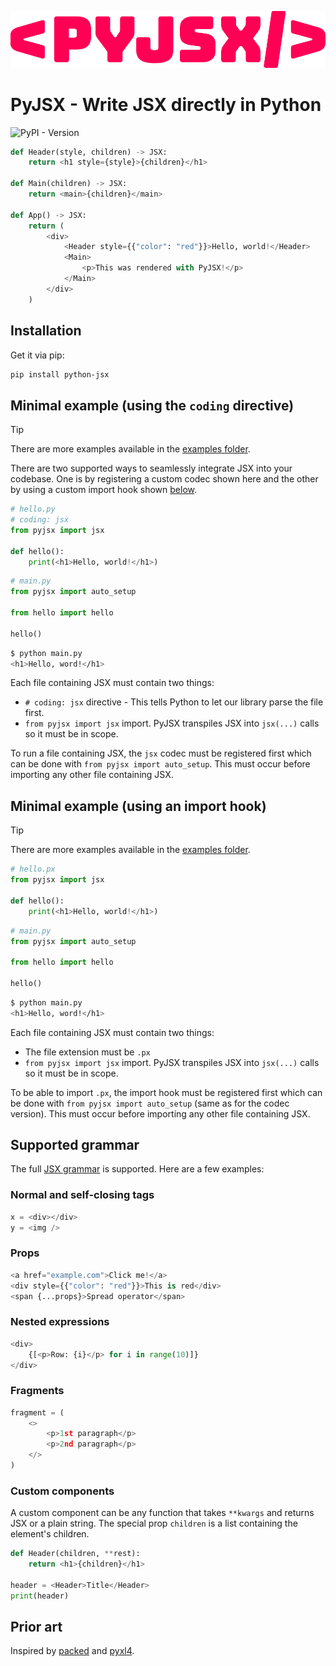 <p align="center">
  <img src="logo_bungee_tint.svg" />
</p>

# PyJSX - Write JSX directly in Python
![PyPI - Version](https://img.shields.io/pypi/v/python-jsx)

```python
def Header(style, children) -> JSX:
    return <h1 style={style}>{children}</h1>

def Main(children) -> JSX:
    return <main>{children}</main>

def App() -> JSX:
    return (
        <div>
            <Header style={{"color": "red"}}>Hello, world!</Header>
            <Main>
                <p>This was rendered with PyJSX!</p>
            </Main>
        </div>
    )
```

## Installation

Get it via pip:

```sh
pip install python-jsx
```

## Minimal example (using the `coding` directive)

> [!TIP]
> There are more examples available in the [examples folder](examples).

There are two supported ways to seamlessly integrate JSX into your codebase.
One is by registering a custom codec shown here and the other by using a custom import hook shown [below](#minimal-example-using-an-import-hook).

```python
# hello.py
# coding: jsx
from pyjsx import jsx

def hello():
    print(<h1>Hello, world!</h1>)
```

```python
# main.py
from pyjsx import auto_setup

from hello import hello

hello()
```

```sh
$ python main.py
<h1>Hello, word!</h1>
```

Each file containing JSX must contain two things:

- `# coding: jsx` directive - This tells Python to let our library parse the
  file first.
- `from pyjsx import jsx` import. PyJSX transpiles JSX into `jsx(...)` calls so
  it must be in scope.

To run a file containing JSX, the `jsx` codec must be registered first which can
be done with `from pyjsx import auto_setup`. This must occur before importing
any other file containing JSX.

## Minimal example (using an import hook)

> [!TIP]
> There are more examples available in the [examples folder](examples).

```python
# hello.px
from pyjsx import jsx

def hello():
    print(<h1>Hello, world!</h1>)
```

```python
# main.py
from pyjsx import auto_setup

from hello import hello

hello()
```

```sh
$ python main.py
<h1>Hello, word!</h1>
```

Each file containing JSX must contain two things:

- The file extension must be `.px`
- `from pyjsx import jsx` import. PyJSX transpiles JSX into `jsx(...)` calls so
  it must be in scope.

To be able to import `.px`, the import hook must be registered first which can
be done with `from pyjsx import auto_setup` (same as for the codec version). This must occur before importing any other file containing JSX.

## Supported grammar

The full [JSX grammar](https://facebook.github.io/jsx/) is supported.
Here are a few examples:

### Normal and self-closing tags

```python
x = <div></div>
y = <img />
```

### Props

```python
<a href="example.com">Click me!</a>
<div style={{"color": "red"}}>This is red</div>
<span {...props}>Spread operator</span>
```

### Nested expressions

```python
<div>
    {[<p>Row: {i}</p> for i in range(10)]}
</div>
```

### Fragments

```python
fragment = (
    <>
        <p>1st paragraph</p>
        <p>2nd paragraph</p>
    </>
)
```

### Custom components

A custom component can be any function that takes `**kwargs` and
returns JSX or a plain string. The special prop `children` is a list
containing the element's children.

```python
def Header(children, **rest):
    return <h1>{children}</h1>

header = <Header>Title</Header>
print(header)
```

## Prior art

Inspired by [packed](https://github.com/michaeljones/packed) and
[pyxl4](https://github.com/pyxl4/pyxl4).
